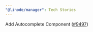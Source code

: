 ```yaml
---
"@linode/manager": Tech Stories
---
```


Add Autocomplete Component ([#9497](https://github.com/linode/manager/pull/9497))
